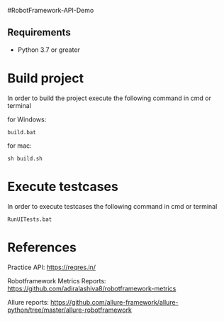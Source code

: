 #RobotFramework-API-Demo

## Requirements

- Python 3.7 or greater

# Build project
In order to build the project execute the following command in cmd or terminal

for Windows:

```
build.bat
```

for mac:
```
sh build.sh
```

# Execute testcases


In order to execute testcases the following command in cmd or terminal

```
RunUITests.bat
```
# References 

Practice API: https://reqres.in/

Robotframework Metrics Reports: https://github.com/adiralashiva8/robotframework-metrics

Allure reports: https://github.com/allure-framework/allure-python/tree/master/allure-robotframework